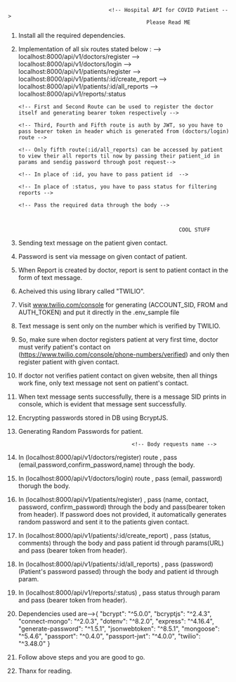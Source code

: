                                     <!-- Hospital API for COVID Patient -->
                                                Please Read ME

1. Install all the required dependencies.

2. Implementation of all six routes stated below : 
       --> localhost:8000/api/v1/doctors/register
       --> localhost:8000/api/v1/doctors/login
       --> localhost:8000/api/v1/patients/register
       --> localhost:8000/api/v1/patients/:id/create_report
       --> localhost:8000/api/v1/patients/:id/all_reports
       --> localhost:8000/api/v1/reports/:status


       <!-- First and Second Route can be used to register the doctor itself and generating bearer token respectively --> 

       <!-- Third, Fourth and Fifth route is auth by JWT, so you have to pass bearer token in header which is generated from (doctors/login) route -->
       
       <!-- Only fifth route(:id/all_reports) can be accessed by patient to view their all reports til now by passing their patient_id in params and sendig password through post request-->

       <!-- In place of :id, you have to pass patient id  -->

       <!-- In place of :status, you have to pass status for filtering reports -->
       
       <!-- Pass the required data through the body -->
       


                                                          COOL STUFF 

3. Sending text message on the patient given contact.

4. Password is sent via message on given contact of patient.

5. When Report is created by doctor, report is sent to patient contact in the form of text message.

6. Acheived this using library called "TWILIO".

7. Visit www.twilio.com/console for generating (ACCOUNT_SID, FROM and AUTH_TOKEN) and put it directly in the .env_sample file

8. Text message is sent only on the number which is verified by TWILIO.

9. So, make sure when doctor registers patient at very first time, doctor must verify patient's contact on (https://www.twilio.com/console/phone-numbers/verified) and only then register patient with given contact.

10. If doctor not verifies patient contact on given website, then all things work fine, only text message not sent on patient's contact.

11. When text message sents successfully, there is a message SID prints in console, which is evident that message sent successfully.

12. Encrypting passwords stored in DB using BcryptJS.

13. Generating Random Passwords for patient.

                                            
                                            <!-- Body requests name -->

14. In (localhost:8000/api/v1/doctors/register) route , pass (email,password,confirm_password,name) through the body.

15. In (localhost:8000/api/v1/doctors/login) route , pass (email, password) thorugh the body.

16. In (localhost:8000/api/v1/patients/register) , pass (name, contact, password, confirm_password) through the body and pass(bearer    token from header).
    If password does not provided, it automatically generates random password and sent it to the patients given contact.

17. In (localhost:8000/api/v1/patients/:id/create_report) , pass (status, comments) through the body and pass patient id through params(URL) and pass (bearer token from header).

18. In (localhost:8000/api/v1/patients/:id/all_reports) , pass (password)(Patient's password passed) through the body and patient id through param.

19. In (localhost:8000/api/v1/reports/:status) , pass status through param and pass (bearer token from header).

20. Dependencies used are-->{
    "bcrypt": "^5.0.0",
    "bcryptjs": "^2.4.3",
    "connect-mongo": "^2.0.3",
    "dotenv": "^8.2.0",
    "express": "^4.16.4",
    "generate-password": "^1.5.1",
    "jsonwebtoken": "^8.5.1",
    "mongoose": "^5.4.6",
    "passport": "^0.4.0",
    "passport-jwt": "^4.0.0",
    "twilio": "^3.48.0"
    }

21. Follow above steps and you are good to go.

22. Thanx for reading.
